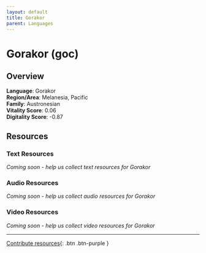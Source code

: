 ```yaml
---
layout: default
title: Gorakor
parent: Languages
---
```


# Gorakor (goc)

## Overview

**Language**: Gorakor  
**Region/Area**: Melanesia, Pacific  
**Family**: Austronesian  
**Vitality Score**: 0.06  
**Digitality Score**: -0.87  

## Resources

### Text Resources
*Coming soon - help us collect text resources for Gorakor*

### Audio Resources
*Coming soon - help us collect audio resources for Gorakor*

### Video Resources
*Coming soon - help us collect video resources for Gorakor*

---

[Contribute resources](https://fairtrain.github.io/){: .btn .btn-purple }
